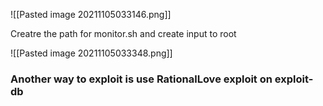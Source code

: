![[Pasted image 20211105033146.png]]

Creatre the path for monitor.sh and create input to root

![[Pasted image 20211105033348.png]]

### Another way to exploit is use RationalLove exploit on exploit-db